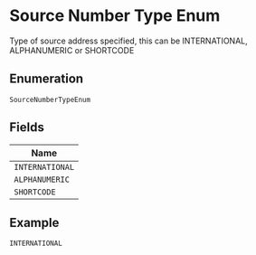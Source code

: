 
# Source Number Type Enum

Type of source address specified, this can be INTERNATIONAL, ALPHANUMERIC or SHORTCODE

## Enumeration

`SourceNumberTypeEnum`

## Fields

| Name |
|  --- |
| `INTERNATIONAL` |
| `ALPHANUMERIC` |
| `SHORTCODE` |

## Example

```
INTERNATIONAL
```

